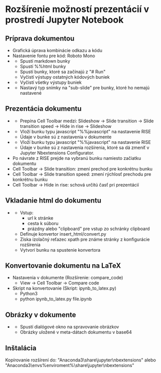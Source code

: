 # Rozšírenie možností prezentácií v prostredí Jupyter Notebook

## Príprava dokumentou
* Grafická úprava kombinácie odkazu a kódu
* Nastavenie fontu pre kód: Roboto Mono
* <i class="fa-refresh fa"></i>
  * Spustí markdown bunky
  * Spustí %%html bunky
  * Spustí bunky, ktoré sa začínajú z "# Run"
  * Vyčistí výstupy ostatných kódových buniek
* <i class="fa-eraser fa"></i>
  * Vyčistí všetky výstupy buniek
* <i class="fa-share fa"></i>
  * Nastavý typ snímky na "sub-slide" pre bunky, ktoré ho nemajú nastavené

## Prezentácia dokumentu
* <i class="fa-recycle fa"></i>
  * Prepína Cell Toolbar medzi: Slideshow -> Slide transition -> Slide transition speed -> Hide in rise -> Slideshow
* <i class="fa-cog fa"></i>
  * Vloží bunku typu javascript "%%javascript" na nastavenie RISE
  * Údaje v bunke sú z nastavenia v dokumente
* <i class="fa-cogs fa"></i>
  * Vloží bunku typu javascript "%%javascript" na nastavenie RISE
  * Údaje v bunke sú z nastavenia rozšírenia, ktoré sa dá zmeniť v Jupyter Nbextensions Configurator.
* Po návrate z RISE prejde na vybranú bunku namiesto začiatku dokumentu
* Cell Toolbar -> Slide transition: zmení prechod pre konkrétnu bunku
* Cell Toolbar -> Slide transition speed: zmení rýchlosť prechodu pre konkrétnu bunku
* Cell Toolbar -> Hide in rise: schová určitú časť pri prezentácií

## Vkladanie html do dokumentu
* <i class="fa-file fa"></i>
  * Vstup:
    * url k stránke
	* cesta k súboru
	* prázdny alebo "clipboard" pre vstup zo schránky clipboard
  * Definuje konvertor insert_html/convert.py
  * Získa izolačný reťazec xpath pre známe stránky z konfigurácie rozšírenia
  * Vytvorí bunku na spustenie konvertora

## Konvertovanie dokumentu na LaTeX
* Nastavenia v dokumente (Rozšírenie: compare_code)
  * View -> Cell Toolbar -> Compare code
* Skript na konvertovanie (Skript: ipynb_to_latex.py)
  * Python3
  * python ipynb_to_latex.py file.ipynb

## Obrázky v dokumente
* <i class="fa-file-image-o fa"></i>
  * Spustí dialógové okno na spravovanie obrázkov
  * Obrázky uložené v meta-dátach dokumentu v base64

## Inštalácia
Kopírovanie rozšírení do: "Anaconda3\share\jupyter\nbextensions\" alebo "Anaconda3\envs\%enviroment%\share\jupyter\nbextensions\"
